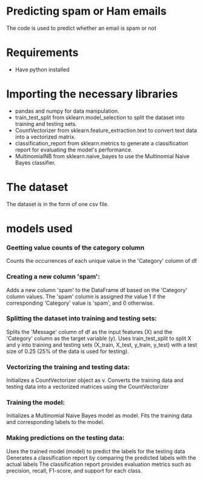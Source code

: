 # Predicting spam or Ham emails
The code is used to predict whether an email is spam or not
# Requirements
- Have python installed 
# Importing the necessary libraries
- pandas and numpy for data manipulation.
- train_test_split from sklearn.model_selection to split the dataset into training and testing sets.
- CountVectorizer from sklearn.feature_extraction.text to convert text data into a vectorized matrix.
- classification_report from sklearn.metrics to generate a classification report for evaluating the model's performance.
- MultinomialNB from sklearn.naive_bayes to use the Multinomial Naive Bayes classifier.
# The dataset
The dataset is in the form of one csv file.
# models used

### Geetting value counts of the category column
Counts the occurrences of each unique value in the 'Category' column of df
### Creating a new column 'spam':
Adds a new column 'spam' to the DataFrame df based on the 'Category' column values.
The 'spam' column is assigned the value 1 if the corresponding 'Category' value is 'spam', and 0 otherwise.
### Splitting the dataset into training and testing sets:
Splits the 'Message' column of df as the input features (X) and the 'Category' column as the target variable (y).
Uses train_test_split to split X and y into training and testing sets (X_train, X_test, y_train, y_test) with a test size of 0.25 (25% of the data is used for testing).
### Vectorizing the training and testing data:
Initializes a CountVectorizer object as v.
Converts the training data and testing data into a vectorized matrices using the CountVectorizer
### Training the model:
Initializes a Multinomial Naive Bayes model as model.
Fits the training data and corresponding labels to the model.
### Making predictions on the testing data:
Uses the trained model (model) to predict the labels for the testing data
Generates a classification report by comparing the predicted labels with the actual labels
The classification report provides evaluation metrics such as precision, recall, F1-score, and support for each class.


